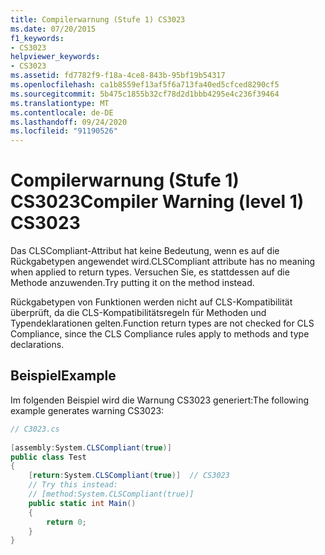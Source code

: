 ```yaml
---
title: Compilerwarnung (Stufe 1) CS3023
ms.date: 07/20/2015
f1_keywords:
- CS3023
helpviewer_keywords:
- CS3023
ms.assetid: fd7782f9-f18a-4ce8-843b-95bf19b54317
ms.openlocfilehash: ca1b8559ef13af5f6a713fa40ed5cfced8290cf5
ms.sourcegitcommit: 5b475c1855b32cf78d2d1bbb4295e4c236f39464
ms.translationtype: MT
ms.contentlocale: de-DE
ms.lasthandoff: 09/24/2020
ms.locfileid: "91190526"
---
```

# <a name="compiler-warning-level-1-cs3023"></a><span data-ttu-id="56f53-102">Compilerwarnung (Stufe 1) CS3023</span><span class="sxs-lookup"><span data-stu-id="56f53-102">Compiler Warning (level 1) CS3023</span></span>

<span data-ttu-id="56f53-103">Das CLSCompliant-Attribut hat keine Bedeutung, wenn es auf die Rückgabetypen angewendet wird.</span><span class="sxs-lookup"><span data-stu-id="56f53-103">CLSCompliant attribute has no meaning when applied to return types.</span></span>  <span data-ttu-id="56f53-104">Versuchen Sie, es stattdessen auf die Methode anzuwenden.</span><span class="sxs-lookup"><span data-stu-id="56f53-104">Try putting it on the method instead.</span></span>  
  
 <span data-ttu-id="56f53-105">Rückgabetypen von Funktionen werden nicht auf CLS-Kompatibilität überprüft, da die CLS-Kompatibilitätsregeln für Methoden und Typendeklarationen gelten.</span><span class="sxs-lookup"><span data-stu-id="56f53-105">Function return types are not checked for CLS Compliance, since the CLS Compliance rules apply to methods and type declarations.</span></span>  
  
## <a name="example"></a><span data-ttu-id="56f53-106">Beispiel</span><span class="sxs-lookup"><span data-stu-id="56f53-106">Example</span></span>  

 <span data-ttu-id="56f53-107">Im folgenden Beispiel wird die Warnung CS3023 generiert:</span><span class="sxs-lookup"><span data-stu-id="56f53-107">The following example generates warning CS3023:</span></span>  
  
```csharp  
// C3023.cs  
  
[assembly:System.CLSCompliant(true)]  
public class Test  
{  
    [return:System.CLSCompliant(true)]  // CS3023  
    // Try this instead:  
    // [method:System.CLSCompliant(true)]  
    public static int Main()  
    {  
        return 0;  
    }  
}  
```

